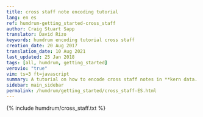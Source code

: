 ```yaml
---
title: cross staff note encoding tutorial
lang: en es
ref: humdrum-getting_started-cross_staff
author: Craig Stuart Sapp
translator: David Rizo
keywords: humdrum encoding tutorial cross staff
creation_date: 20 Aug 2017
translation_date: 10 Aug 2021
last_updated: 25 Jan 2018
tags: [all, humdrum, getting_started]
verovio: "true"
vim: ts=3 ft=javascript
summary: A tutorial on how to encode cross staff notes in **kern data.
sidebar: main_sidebar
permalink: /humdrum/getting_started/cross_staff-ES.html
---
```


{% include humdrum/cross_staff.txt %}

